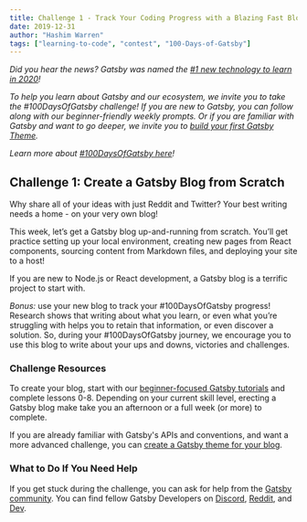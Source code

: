 ```yaml
---
title: Challenge 1 - Track Your Coding Progress with a Blazing Fast Blog
date: 2019-12-31
author: "Hashim Warren"
tags: ["learning-to-code", "contest", "100-Days-of-Gatsby"]
---
```


_Did you hear the news? Gatsby was named the [#1 new technology to learn in 2020](https://www.cnbc.com/2019/12/02/10-hottest-tech-skills-that-could-pay-off-most-in-2020-says-new-report.html)!_

_To help you learn about Gatsby and our ecosystem, we invite you to take the #100DaysOfGatsby challenge! If you are new to Gatsby, you can follow along with our beginner-friendly weekly prompts. Or if you are familiar with Gatsby and want to go deeper, we invite you to [build your first Gatsby Theme](/docs/themes/building-themes/)._

_Learn more about [#100DaysOfGatsby here](/blog/100days)!_

## Challenge 1: Create a Gatsby Blog from Scratch

Why share all of your ideas with just Reddit and Twitter? Your best writing needs a home - on your very own blog!

This week, let’s get a Gatsby blog up-and-running from scratch. You’ll get practice setting up your local environment, creating new pages from React components, sourcing content from Markdown files, and deploying your site to a host!

If you are new to Node.js or React development, a Gatsby blog is a terrific project to start with.

_Bonus:_ use your new blog to track your #100DaysOfGatsby progress! Research shows that writing about what you learn, or even what you’re struggling with helps you to retain that information, or even discover a solution. So, during your #100DaysOfGatsby journey, we encourage you to use this blog to write about your ups and downs, victories and challenges.

### Challenge Resources

To create your blog, start with our [beginner-focused Gatsby tutorials](/tutorial/) and complete lessons 0-8. Depending on your current skill level, erecting a Gatsby blog make take you an afternoon or a full week (or more) to complete.

If you are already familiar with Gatsby's APIs and conventions, and want a more advanced challenge, you can [create a Gatsby theme for your blog](/tutorial/plugin-and-theme-tutorials/).

### What to Do If You Need Help

If you get stuck during the challenge, you can ask for help from the [Gatsby community](https://www.gatsbyjs.org/contributing/community/). You can find fellow Gatsby Developers on [Discord](https://discordapp.com/invite/gatsby), [Reddit](https://www.reddit.com/r/gatsbyjs/), and [Dev](https://dev.to/t/gatsby).
